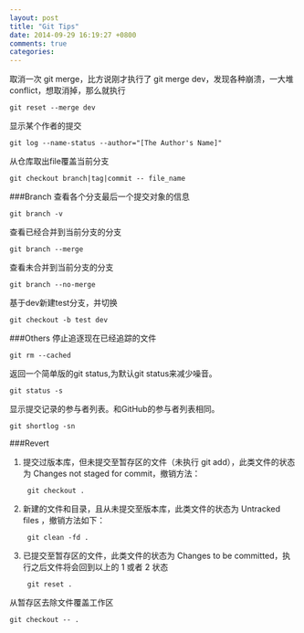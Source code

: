 ```yaml
---
layout: post
title: "Git Tips"
date: 2014-09-29 16:19:27 +0800
comments: true
categories: 
---
```

取消一次 git merge，比方说刚才执行了 git merge dev，发现各种崩溃，一大堆 conflict，想取消掉，那么就执行
```
git reset --merge dev 
```
显示某个作者的提交
```
git log --name-status --author="[The Author's Name]" 
```
从仓库取出file覆盖当前分支
```
git checkout branch|tag|commit -- file_name
```


###Branch
查看各个分支最后一个提交对象的信息
```
git branch -v
```
查看已经合并到当前分支的分支
```
git branch --merge
```
查看未合并到当前分支的分支
```
git branch --no-merge
```
基于dev新建test分支，并切换
```
git checkout -b test dev
```
###Others
停止追逐现在已经追踪的文件

```
git rm --cached
```

返回一个简单版的git status,为默认git status来减少噪音。

```
git status -s
```

显示提交记录的参与者列表。和GitHub的参与者列表相同。

```
git shortlog -sn
```

###Revert
1. 提交过版本库，但未提交至暂存区的文件（未执行 git add），此类文件的状态为 Changes not staged for commit，撤销方法：

		git checkout .
	
2. 新建的文件和目录，且从未提交至版本库，此类文件的状态为 Untracked files ，撤销方法如下：

		git clean -fd .

3. 已提交至暂存区的文件，此类文件的状态为 Changes to be committed，执行之后文件将会回到以上的 1 或者 2 状态

		git reset .

从暂存区去除文件覆盖工作区

	git checkout -- .

